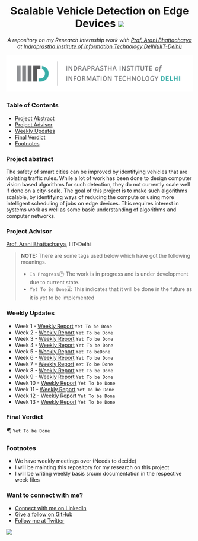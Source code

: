 <h1 align="center">Scalable Vehicle Detection on Edge Devices <img src="https://media2.giphy.com/media/KB8MHRUq55wjXVwWyl/source.gif" width="50"></h1>

<p align="center"><i>A repository on my Research Internship work with <a href="https://www.iiitd.ac.in/arani">Prof. Arani Bhattacharya</a> at <a href="https://www.iiitd.ac.in">Indraprastha Institute of Information Technology Delhi(IIIT-Delhi)</a></i></p>

<div align="center">
    <a href="https://www.iiitd.ac.in"><img src="Assets/IIIT-Delhi Logo.png" width="900" alt="Indraprastha Institute of Information Technology Delhi(IIIT-Delhi)"></a>
</div>

### Table of Contents
* [Project Abstract](#project-abstract)
* [Project Advisor](#project-advisor)
* [Weekly Updates](#weekly-updates)
* [Final Verdict](#final-verdict)
* [Footnotes](#footnotes)

### Project abstract
The safety of smart cities can be improved by identifying vehicles that are violating traffic rules. While a lot of work has been done to design computer vision based algorithms for such detection, they do not currently scale well if done on a city-scale. The goal of this project is to make such algorithms scalable, by identifying ways of reducing the compute or using more intelligent scheduling of jobs on edge devices. This requires interest in systems work as well as some basic understanding of algorithms and computer networks.

### Project Advisor
[Prof. Arani Bhattacharya](https://www.iiitd.ac.in/arani), IIIT-Delhi

> **NOTE:** There are some tags used below which have got the following meanings.
> * `In Progress`:clock2: The work is in progress and is under development due to current state.
> * `Yet To Be Done`:hourglass:: This indicates that it will be done in the future as it is yet to be implemented

### Weekly Updates
* Week 1 - [Weekly Report](https://github.com/jaskiratsingh2000/Research-Scalable-Vehicle-Detection-on-Edge-Devices/tree/main/Weekly%20Reports) `Yet To be Done`
* Week 2 - [Weekly Report](https://github.com/jaskiratsingh2000/Research-Scalable-Vehicle-Detection-on-Edge-Devices/tree/main/Weekly%20Reports) `Yet To be Done`
* Week 3 - [Weekly Report](https://github.com/jaskiratsingh2000/Research-Scalable-Vehicle-Detection-on-Edge-Devices/tree/main/Weekly%20Reports) `Yet To be Done`
* Week 4 - [Weekly Report](https://github.com/jaskiratsingh2000/Research-Scalable-Vehicle-Detection-on-Edge-Devices/tree/main/Weekly%20Reports) `Yet To be Done`
* Week 5 - [Weekly Report](https://github.com/jaskiratsingh2000/Research-Scalable-Vehicle-Detection-on-Edge-Devices/tree/main/Weekly%20Reports) `Yet To beDone`
* Week 6 - [Weekly Report](https://github.com/jaskiratsingh2000/Research-Scalable-Vehicle-Detection-on-Edge-Devices/tree/main/Weekly%20Reports) `Yet To be Done`
* Week 7 - [Weekly Report](https://github.com/jaskiratsingh2000/Research-Scalable-Vehicle-Detection-on-Edge-Devices/tree/main/Weekly%20Reports) `Yet To be Done`
* Week 8 - [Weekly Report](https://github.com/jaskiratsingh2000/Research-Scalable-Vehicle-Detection-on-Edge-Devices/tree/main/Weekly%20Reports) `Yet To be Done`
* Week 9 - [Weekly Report](https://github.com/jaskiratsingh2000/Research-Scalable-Vehicle-Detection-on-Edge-Devices/tree/main/Weekly%20Reports) `Yet To be Done`
* Week 10 - [Weekly Report](https://github.com/jaskiratsingh2000/Research-Scalable-Vehicle-Detection-on-Edge-Devices/tree/main/Weekly%20Reports) `Yet To be Done`
* Week 11 - [Weekly Report](https://github.com/jaskiratsingh2000/Research-Scalable-Vehicle-Detection-on-Edge-Devices/tree/main/Weekly%20Reports) `Yet To be Done`
* Week 12 - [Weekly Report](https://github.com/jaskiratsingh2000/Research-Scalable-Vehicle-Detection-on-Edge-Devices/tree/main/Weekly%20Reports) `Yet To be Done`
* Week 13 - [Weekly Report](https://github.com/jaskiratsingh2000/Research-Scalable-Vehicle-Detection-on-Edge-Devices/tree/main/Weekly%20Reports) `Yet To be Done`

### Final Verdict
:parachute: `Yet To be Done`

### Footnotes
* We have weekly meetings over (Needs to decide)
* I will be mainting this repository for my research on this project
* I will be writing weekly basis srcum documentation in the respective week files

### Want to connect with me?
- [Connect with me on LinkedIn](https://www.linkedin.com/in/jaskiratsingh2000/)
- [Give a follow on GitHub](https://github.com/jaskiratsingh2000)
- [Follow me at Twitter](https://twitter.com/jaskirat626)

[![](https://img.shields.io/badge/Made%20With%20❤️%20By-Jaskirat-red)](https://github.com/jaskiratsingh2000)
